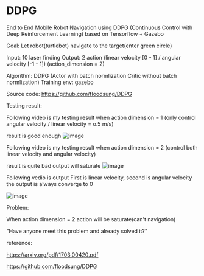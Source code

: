 # DDPG

End to End Mobile Robot Navigation using DDPG 
(Continuous Control with Deep Reinforcement Learning) based on Tensorflow + Gazebo

Goal: Let robot(turtlebot) navigate to the target(enter green circle)

Input: 10 laser finding
Output: 2 action (linear velocity [0 - 1] / angular velocity [-1 - 1]) (action_dimension = 2)

Algorithm: DDPG (Actor with batch normlization Critic without batch normlization)
Training env: gazebo

Source code: https://github.com/floodsung/DDPG

Testing result:

Following video is my testing result when action dimension = 1 (only control angular velocity / linear velocity = o.5 m/s)

result is good enough
![image](https://github.com/m5823779/DDPG/blob/master/github.gif)

Following video is my testing result when action dimension = 2 (control both linear velocity and angular velocity)

result is quite bad
output will saturate
![image](https://github.com/m5823779/DDPG/blob/master/github2.gif)


Following vedio is output
First is linear velocity, second is angular velocity
the output is always converge to 0


![image](https://github.com/m5823779/DDPG/blob/master/github3.gif)


Problem:

When action dimension = 2
action will be saturate(can't navigation)


"Have anyone meet this problem and already solved it?"




reference:

https://arxiv.org/pdf/1703.00420.pdf

https://github.com/floodsung/DDPG

